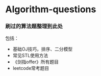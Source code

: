 # Algorithm-questions
### 刷过的算法题整理到此处
包括：
- 基础OJ技巧，排序、二分模型
- 常见STL使用方法
- 《剑指offer》所有题目
- leetcode常考题目